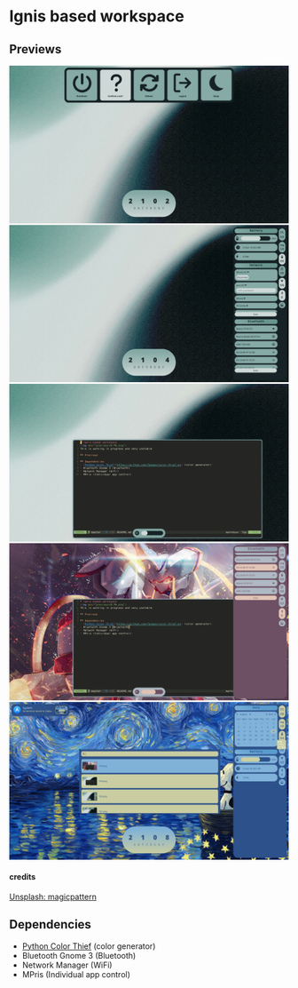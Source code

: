 # Ignis based workspace

## Previews
<img src="preview/v1_p1.png">
<img src="preview/v1_p2.png">
<img src="preview/v1_p3.png">
<img src="preview/v1_p4.png">
<img src="preview/v1_p5.png">

#### credits
[Unsplash: magicpattern](https://unsplash.com/photos/a-blurry-photo-of-a-clock-on-a-wall-87PP9Zd7MNo)

## Dependencies
- [Python Color Thief](https://github.com/fengsp/color-thief-py) (color generator)
- Bluetooth Gnome 3 (Bluetooth)
- Network Manager (WiFi)
- MPris (Individual app control)
